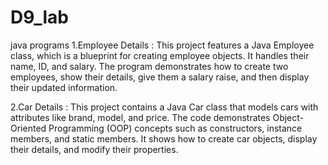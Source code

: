 # D9_lab
java programs 
1.Employee Details :
This project features a Java Employee class, which is a blueprint for creating employee objects. It handles their name, ID, and salary. The program demonstrates how to create two employees, show their details, give them a salary raise, and then display their updated information.

2.Car Details :
This project contains a Java Car class that models cars with attributes like brand, model, and price. The code demonstrates Object-Oriented Programming (OOP) concepts such as constructors, instance members, and static members. It shows how to create car objects, display their details, and modify their properties.
